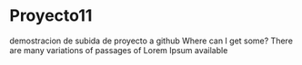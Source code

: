 # Proyecto11
demostracion de subida de proyecto a github
Where can I get some?
There are many variations of passages of Lorem Ipsum available
